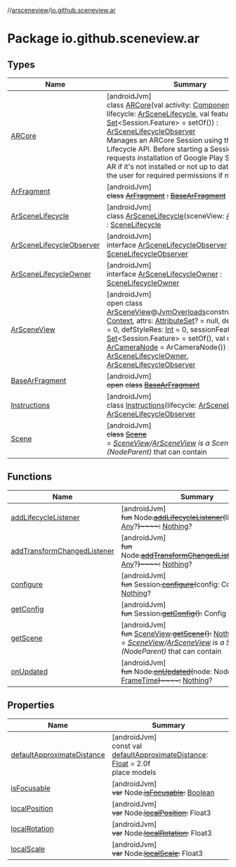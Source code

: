 //[arsceneview](../../index.md)/[io.github.sceneview.ar](index.md)

# Package io.github.sceneview.ar

## Types

| Name | Summary |
|---|---|
| [ARCore](-a-r-core/index.md) | [androidJvm]<br>class [ARCore](-a-r-core/index.md)(val activity: [ComponentActivity](https://developer.android.com/reference/kotlin/androidx/activity/ComponentActivity.html), val lifecycle: [ArSceneLifecycle](-ar-scene-lifecycle/index.md), val features: [Set](https://kotlinlang.org/api/latest/jvm/stdlib/kotlin.collections/-set/index.html)&lt;Session.Feature&gt; = setOf()) : [ArSceneLifecycleObserver](-ar-scene-lifecycle-observer/index.md)<br>Manages an ARCore Session using the Android Lifecycle API. Before starting a Session, this class requests installation of Google Play Services for AR if it's not installed or not up to date and asks the user for required permissions if necessary. |
| [ArFragment](-ar-fragment/index.md) | [androidJvm]<br>~~class~~ [~~ArFragment~~](-ar-fragment/index.md) ~~:~~ [~~BaseArFragment~~](-base-ar-fragment/index.md) |
| [ArSceneLifecycle](-ar-scene-lifecycle/index.md) | [androidJvm]<br>class [ArSceneLifecycle](-ar-scene-lifecycle/index.md)(sceneView: [ArSceneView](-ar-scene-view/index.md)) : [SceneLifecycle](../../../sceneview/io.github.sceneview/-scene-lifecycle/index.md) |
| [ArSceneLifecycleObserver](-ar-scene-lifecycle-observer/index.md) | [androidJvm]<br>interface [ArSceneLifecycleObserver](-ar-scene-lifecycle-observer/index.md) : [SceneLifecycleObserver](../../../sceneview/io.github.sceneview/-scene-lifecycle-observer/index.md) |
| [ArSceneLifecycleOwner](-ar-scene-lifecycle-owner/index.md) | [androidJvm]<br>interface [ArSceneLifecycleOwner](-ar-scene-lifecycle-owner/index.md) : [SceneLifecycleOwner](../../../sceneview/io.github.sceneview/-scene-lifecycle-owner/index.md) |
| [ArSceneView](-ar-scene-view/index.md) | [androidJvm]<br>open class [ArSceneView](-ar-scene-view/index.md)@[JvmOverloads](https://kotlinlang.org/api/latest/jvm/stdlib/kotlin.jvm/-jvm-overloads/index.html)constructor(context: [Context](https://developer.android.com/reference/kotlin/android/content/Context.html), attrs: [AttributeSet](https://developer.android.com/reference/kotlin/android/util/AttributeSet.html)? = null, defStyleAttr: [Int](https://kotlinlang.org/api/latest/jvm/stdlib/kotlin/-int/index.html) = 0, defStyleRes: [Int](https://kotlinlang.org/api/latest/jvm/stdlib/kotlin/-int/index.html) = 0, sessionFeatures: [Set](https://kotlinlang.org/api/latest/jvm/stdlib/kotlin.collections/-set/index.html)&lt;Session.Feature&gt; = setOf(), val cameraNode: [ArCameraNode](../com.google.ar.sceneform/-ar-camera-node/index.md) = ArCameraNode()) : [SceneView](../../../sceneview/sceneview/io.github.sceneview/-scene-view/index.md), [ArSceneLifecycleOwner](-ar-scene-lifecycle-owner/index.md), [ArSceneLifecycleObserver](-ar-scene-lifecycle-observer/index.md) |
| [BaseArFragment](-base-ar-fragment/index.md) | [androidJvm]<br>~~open~~ ~~class~~ [~~BaseArFragment~~](-base-ar-fragment/index.md) |
| [Instructions](-instructions/index.md) | [androidJvm]<br>class [Instructions](-instructions/index.md)(lifecycle: [ArSceneLifecycle](-ar-scene-lifecycle/index.md)) : [ArSceneLifecycleObserver](-ar-scene-lifecycle-observer/index.md) |
| [Scene](-scene/index.md) | [androidJvm]<br>~~class~~ [~~Scene~~](-scene/index.md)<br>*=* [*SceneView*](../../../sceneview/sceneview/io.github.sceneview/-scene-view/index.md)*/*[*ArSceneView*](-ar-scene-view/index.md) *is a Scene (NodeParent)* that can contain |

## Functions

| Name | Summary |
|---|---|
| [addLifecycleListener](add-lifecycle-listener.md) | [androidJvm]<br>~~fun~~ Node~~.~~[~~addLifecycleListener~~](add-lifecycle-listener.md)~~(~~listener: [Any](https://kotlinlang.org/api/latest/jvm/stdlib/kotlin/-any/index.html)?~~)~~~~:~~ [Nothing](https://kotlinlang.org/api/latest/jvm/stdlib/kotlin/-nothing/index.html)? |
| [addTransformChangedListener](add-transform-changed-listener.md) | [androidJvm]<br>~~fun~~ Node~~.~~[~~addTransformChangedListener~~](add-transform-changed-listener.md)~~(~~listener: [Any](https://kotlinlang.org/api/latest/jvm/stdlib/kotlin/-any/index.html)?~~)~~~~:~~ [Nothing](https://kotlinlang.org/api/latest/jvm/stdlib/kotlin/-nothing/index.html)? |
| [configure](configure.md) | [androidJvm]<br>~~fun~~ Session~~.~~[~~configure~~](configure.md)~~(~~config: Config~~)~~~~:~~ [Nothing](https://kotlinlang.org/api/latest/jvm/stdlib/kotlin/-nothing/index.html)? |
| [getConfig](get-config.md) | [androidJvm]<br>~~fun~~ Session~~.~~[~~getConfig~~](get-config.md)~~(~~~~)~~~~:~~ Config |
| [getScene](get-scene.md) | [androidJvm]<br>~~fun~~ [SceneView](../../../sceneview/sceneview/io.github.sceneview/-scene-view/index.md)~~.~~[~~getScene~~](get-scene.md)~~(~~~~)~~~~:~~ [Nothing](https://kotlinlang.org/api/latest/jvm/stdlib/kotlin/-nothing/index.html)?<br>*=* [*SceneView*](../../../sceneview/sceneview/io.github.sceneview/-scene-view/index.md)*/*[*ArSceneView*](-ar-scene-view/index.md) *is a Scene (NodeParent)* that can contain |
| [onUpdated](on-updated.md) | [androidJvm]<br>~~fun~~ Node~~.~~[~~onUpdated~~](on-updated.md)~~(~~node: Node, frameTime: [FrameTime](../../../sceneview/sceneview/io.github.sceneview.utils/-frame-time/index.md)~~)~~~~:~~ [Nothing](https://kotlinlang.org/api/latest/jvm/stdlib/kotlin/-nothing/index.html)? |

## Properties

| Name | Summary |
|---|---|
| [defaultApproximateDistance](default-approximate-distance.md) | [androidJvm]<br>const val [defaultApproximateDistance](default-approximate-distance.md): [Float](https://kotlinlang.org/api/latest/jvm/stdlib/kotlin/-float/index.html) = 2.0f<br>place models |
| [isFocusable](is-focusable.md) | [androidJvm]<br>~~var~~ Node~~.~~[~~isFocusable~~](is-focusable.md)~~:~~ [Boolean](https://kotlinlang.org/api/latest/jvm/stdlib/kotlin/-boolean/index.html) |
| [localPosition](local-position.md) | [androidJvm]<br>~~var~~ Node~~.~~[~~localPosition~~](local-position.md)~~:~~ Float3 |
| [localRotation](local-rotation.md) | [androidJvm]<br>~~var~~ Node~~.~~[~~localRotation~~](local-rotation.md)~~:~~ Float3 |
| [localScale](local-scale.md) | [androidJvm]<br>~~var~~ Node~~.~~[~~localScale~~](local-scale.md)~~:~~ Float3 |
